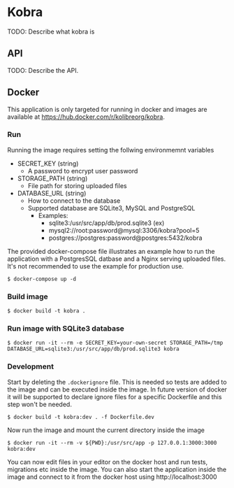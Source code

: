 # Kobra

TODO: Describe what kobra is

## API

TODO: Describe the API.

## Docker

This application is only targeted for running in docker and images are available at https://hub.docker.com/r/kolibreorg/kobra.

### Run

Running the image requires setting the follwing environmemnt variables

- SECRET_KEY (string)
  - A password to encrypt user password
- STORAGE_PATH (string)
  - File path for storing uploaded files
- DATABASE_URL (string)
  - How to connect to the database
  - Supported database are SQLite3, MySQL and PostgreSQL
    - Examples:
      - sqlite3:/usr/src/app/db/prod.sqlite3 (ex)
      - mysql2://root:password@mysql:3306/kobra?pool=5
      - postgres://postgres:password@postgres:5432/kobra

The provided docker-compose file illustrates an example how to run the application with a PostgresSQL datbase and a Nginx serving uploaded files. It's not recommended to use the example for production use.

`$ docker-compose up -d`

### Build image

`$ docker build -t kobra .`

### Run image with SQLite3 database

`$ docker run -it --rm -e SECRET_KEY=your-own-secret STORAGE_PATH=/tmp DATABASE_URL=sqlite3:/usr/src/app/db/prod.sqlite3 kobra`

### Development

Start by deleting the `.dockerignore` file. This is needed so tests are added to the image and can be executed inside the image. In future version of docker it will be supported to declare ignore files for a specific Dockerfile and this step won't be needed.

`$ docker build -t kobra:dev . -f Dockerfile.dev`

Now run the image and mount the current directory inside the image

`$ docker run -it --rm -v ${PWD}:/usr/src/app -p 127.0.0.1:3000:3000 kobra:dev`

You can now edit files in your editor on the docker host and run tests, migrations etc inside the image. You can also start the application inside the image and connect to it from the docker host using http://localhost:3000